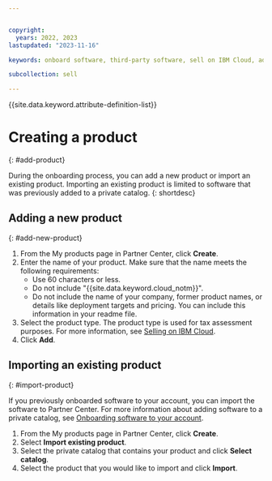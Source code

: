 ```yaml
---


copyright:
  years: 2022, 2023
lastupdated: "2023-11-16"

keywords: onboard software, third-party software, sell on IBM Cloud, add product, software, partner, sellers, partner center, name, type, create product

subcollection: sell

---
```


{{site.data.keyword.attribute-definition-list}}

# Creating a product
{: #add-product}

During the onboarding process, you can add a new product or import an existing product. Importing an existing product is limited to software that was previously added to a private catalog.
{: shortdesc}

## Adding a new product
{: #add-new-product}

1. From the My products page in Partner Center, click **Create**.
1. Enter the name of your product. Make sure that the name meets the following requirements:
    * Use 60 characters or less.
    * Do not include "{{site.data.keyword.cloud_notm}}".
    * Do not include the name of your company, former product names, or details like deployment targets and pricing. You can include this information in your readme file.
1. Select the product type. The product type is used for tax assessment purposes. For more information, see [Selling on IBM Cloud](/docs/sell?topic=sell-selling-clouds).
1. Click **Add**.

## Importing an existing product
{: #import-product}

If you previously onboarded software to your account, you can import the software to Partner Center. For more information about adding software to a private catalog, see [Onboarding software to your account](/docs/account?topic=account-create-private-catalog).

1. From the My products page in Partner Center, click **Create**.
1. Select **Import existing product**.
1. Select the private catalog that contains your product and click **Select catalog**. 
1. Select the product that you would like to import and click **Import**.

